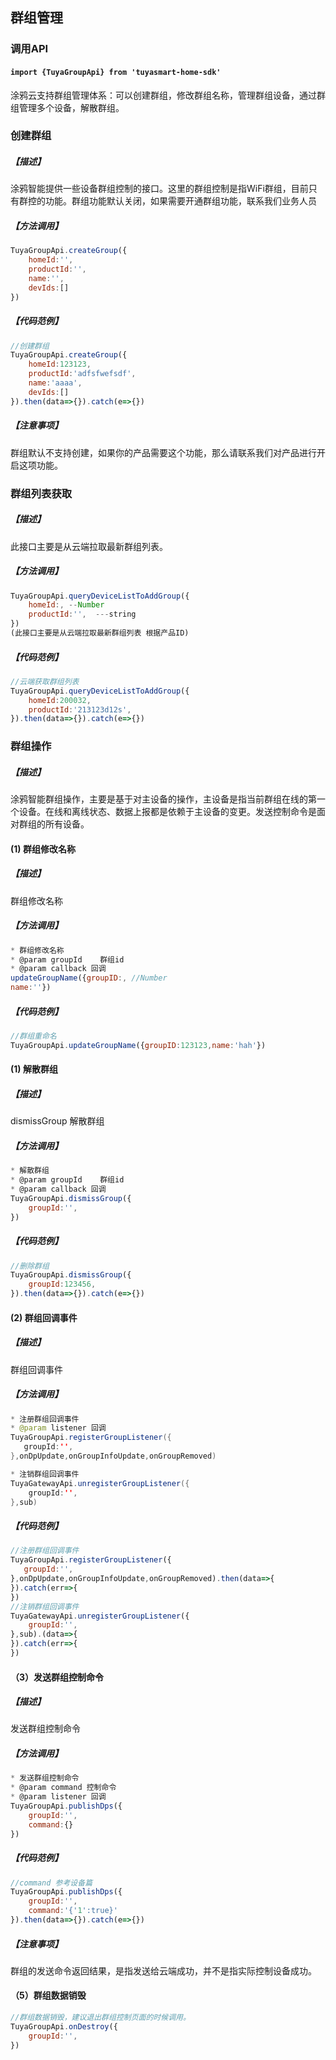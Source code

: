 ## 群组管理

### 调用API

####  `import {TuyaGroupApi} from 'tuyasmart-home-sdk'`

涂鸦云支持群组管理体系：可以创建群组，修改群组名称，管理群组设备，通过群组管理多个设备，解散群组。


### 创建群组

##### 【描述】

涂鸦智能提供一些设备群组控制的接口。这里的群组控制是指WiFi群组，目前只有群控的功能。群组功能默认关闭，如果需要开通群组功能，联系我们业务人员

##### 【方法调用】

```js
TuyaGroupApi.createGroup({
	homeId:'',
	productId:'',
	name:'',
	devIds:[]
})

```

##### 【代码范例】

```js
//创建群组
TuyaGroupApi.createGroup({
	homeId:123123,
	productId:'adfsfwefsdf',
	name:'aaaa',
	devIds:[]
}).then(data=>{}).catch(e=>{})
```

##### 【注意事项】

群组默认不支持创建，如果你的产品需要这个功能，那么请联系我们对产品进行开启这项功能。

### 群组列表获取

##### 【描述】

此接口主要是从云端拉取最新群组列表。

##### 【方法调用】

```js
TuyaGroupApi.queryDeviceListToAddGroup({
	homeId:, --Number
	productId:'',  ---string
})
(此接口主要是从云端拉取最新群组列表 根据产品ID)
```

##### 【代码范例】

```js
//云端获取群组列表
TuyaGroupApi.queryDeviceListToAddGroup({
	homeId:200032,
	productId:'213123d12s', 
}).then(data=>{}).catch(e=>{})
```

### 群组操作

##### 【描述】

涂鸦智能群组操作，主要是基于对主设备的操作，主设备是指当前群组在线的第一个设备。在线和离线状态、数据上报都是依赖于主设备的变更。发送控制命令是面对群组的所有设备。



#### (1) 群组修改名称

##### 【描述】

群组修改名称

##### 【方法调用】

```js
* 群组修改名称
* @param groupId    群组id
* @param callback 回调
updateGroupName({groupID:, //Number
name:''})
```

##### 【代码范例】

```js
//群组重命名
TuyaGroupApi.updateGroupName({groupID:123123,name:'hah'})
```


#### (1) 解散群组

##### 【描述】

 dismissGroup 解散群组

##### 【方法调用】

```js
* 解散群组
* @param groupId    群组id
* @param callback 回调
TuyaGroupApi.dismissGroup({
	groupId:'',
})
```

##### 【代码范例】

```js
//删除群组
TuyaGroupApi.dismissGroup({
	groupId:123456,
}).then(data=>{}).catch(e=>{})
```

#### (2) 群组回调事件

##### 【描述】

群组回调事件

##### 【方法调用】

```java
* 注册群组回调事件
* @param listener 回调
TuyaGroupApi.registerGroupListener({
   groupId:'',
},onDpUpdate,onGroupInfoUpdate,onGroupRemoved)

* 注销群组回调事件
TuyaGatewayApi.unregisterGroupListener({
	groupId:'',
},sub)
```

##### 【代码范例】

```js
//注册群组回调事件
TuyaGroupApi.registerGroupListener({
   groupId:'',
},onDpUpdate,onGroupInfoUpdate,onGroupRemoved).then(data=>{
}).catch(err=>{
})
//注销群组回调事件
TuyaGatewayApi.unregisterGroupListener({
	groupId:'',
},sub).(data=>{
}).catch(err=>{
})

```

#### （3）发送群组控制命令

##### 【描述】

发送群组控制命令

##### 【方法调用】

```js
* 发送群组控制命令
* @param command 控制命令
* @param listener 回调
TuyaGroupApi.publishDps({
	groupId:'',
	command:{}
})

```

##### 【代码范例】

```js
//command 参考设备篇
TuyaGroupApi.publishDps({
	groupId:'',
	command:'{'1':true}'
}).then(data=>{}).catch(e=>{})

```

##### 【注意事项】

群组的发送命令返回结果，是指发送给云端成功，并不是指实际控制设备成功。 



#### （5）群组数据销毁

```js
//群组数据销毁，建议退出群组控制页面的时候调用。
TuyaGroupApi.onDestroy({
	groupId:'',
})
```

## 